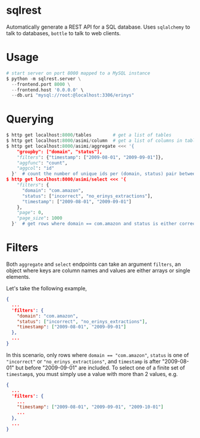 sqlrest
=======

Automatically generate a REST API for a SQL database. Uses `sqlalchemy` to talk
to databases, `bottle` to talk to web clients.


Usage
=====

```python
# start server on port 8000 mapped to a MySQL instance
$ python -m sqlrest.server \
  --frontend.port 8000 \
  --frontend.host '0.0.0.0' \
  --db.uri "mysql://root:@localhost:3306/erinys"
```


Querying
========

```python
$ http get localhost:8000/tables        # get a list of tables
$ http get localhost:8000/asimi/column  # get a list of columns in table "asimi"
$ http get localhost:8000/asimi/aggregate <<< '{
    "groupby": ["domain", "status"],
    "filters": {"timestamp": ["2009-08-01", "2009-09-01"]},
    "aggfunc": "count",
    "aggcol": "id"
  }'  # count the number of unique ids per (domain, status) pair between 08/01 and 09/01
$ http get localhost:8000/asimi/select <<< '{
    "filters": {
      "domain": "com.amazon",
      "status": ["incorrect", "no_erinys_extractions"],
      "timestamp": ["2009-08-01", "2009-09-01"]
    },
    "page": 0,
    "page_size": 1000
  }'  # get rows where domain == com.amazon and status is either correct or incorrect
```

Filters
=======

Both `aggregate` and `select` endpoints can take an argument `filters`, an
object where keys are column names and values are either arrays or single
elements.

Let's take the following example,

```json
{
  ...
  'filters': {
    "domain": "com.amazon",
    "status": ["incorrect", "no_erinys_extractions"],
    "timestamp": ["2009-08-01", "2009-09-01"]
  },
  ...
}
```

In this scenario, only rows where `domain == "com.amazon"`, `status` is one of
`"incorrect"` or `"no_erinys_extractions"`, and `timestamp` is after
"2009-08-01" but before "2009-09-01" are included. To select one of a finite
set of `timestamp`s, you must simply use a value with more than 2 values, e.g.

```json
{
  ...
  'filters': {
    ...
    "timestamp": ["2009-08-01", "2009-09-01", "2009-10-01"]
    ...
  },
  ...
}
```
